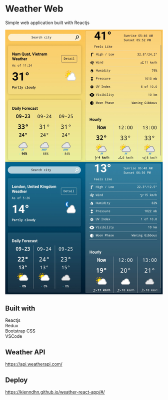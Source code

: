 # Weather Web
Simple web application built with Reactjs

![alt text](https://github.com/kienndhn/weather-react-app/blob/main/public/image/demo.png?raw=true)
<!-- ![alt text](https://github.com/kienndhn/weather-react-app/blob/main/public/image/z2785833971867_2b3eb13970b0b22b12aa15f5ece20a4e.jpg?raw=true)
![alt text](https://github.com/kienndhn/weather-react-app/blob/main/public/image/z2785834036358_258b630bd8314ca2a0a1d11228fa92b0.jpg?raw=true)
![alt text](https://github.com/kienndhn/weather-react-app/blob/main/public/image/z2785834099370_10ecf1cc2e36ed637369d8d6d4497f72.jpg?raw=true) -->
## Built with
Reactjs\
Redux\
Bootstrap CSS\
VSCode

## Weather API
https://api.weatherapi.com/

## Deploy
https://kienndhn.github.io/weather-react-app/#/
